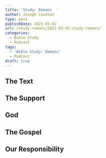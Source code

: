 ```yaml
---
title: 'Study: Romans  '
author: Joseph Louthan
type: post
publishDate: 2021-03-02
url: /study-romans/2021-03-02-study-romans/
categories:
  - Bible Study
  - Podcast
tags:
  - 'Bible Study: Romans'
  - Podcast
draft: true
---
```

## The Text



## The Support



## God



## The Gospel



## Our Responsibility



